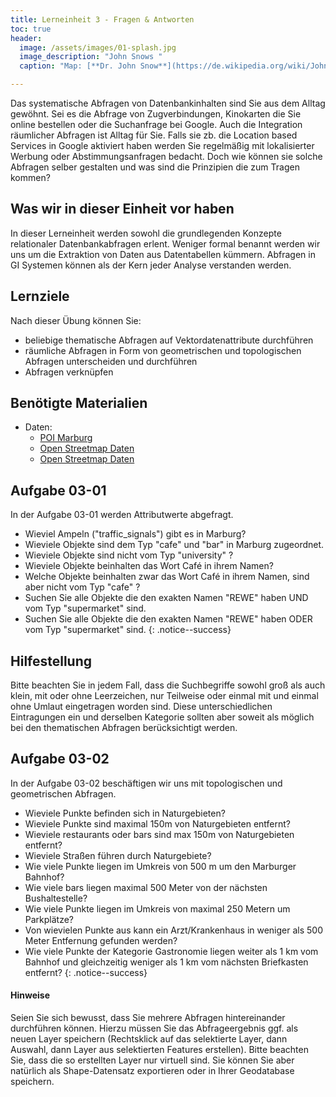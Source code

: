 ```yaml
---
title: Lerneinheit 3 - Fragen & Antworten
toc: true
header:
  image: /assets/images/01-splash.jpg
  image_description: "John Snows "
  caption: "Map: [**Dr. John Snow**](https://de.wikipedia.org/wiki/John_Snow_(Mediziner)) [Wellcome Library via wikimedia](https://w.wiki/QtV)"

---
```



Das systematische Abfragen von Datenbankinhalten sind Sie aus dem Alltag gewöhnt. Sei es die Abfrage von Zugverbindungen, Kinokarten die Sie online bestellen  oder die Suchanfrage bei Google. <!--more-->
Auch die Integration räumlicher Abfragen ist Alltag für Sie. Falls sie zb. die Location based Services in Google aktiviert haben werden Sie regelmäßig mit lokalisierter Werbung oder Abstimmungsanfragen bedacht. Doch wie können sie solche Abfragen selber gestalten und was sind die Prinzipien die zum Tragen kommen?

## Was wir in dieser Einheit vor haben
In dieser Lerneinheit werden sowohl die grundlegenden Konzepte relationaler Datenbankabfragen erlent. Weniger formal benannt werden wir uns um die Extraktion von Daten aus Datentabellen kümmern. Abfragen in GI Systemen können als der Kern jeder Analyse verstanden werden. 

## Lernziele 

Nach dieser Übung können Sie:

  *  beliebige thematische Abfragen auf Vektordatenattribute durchführen 
  *  räumliche Abfragen in Form von geometrischen und topologischen Abfragen unterscheiden und durchführen
  *  Abfragen verknüpfen


## Benötigte Materialien

* Daten:
  * [POI Marburg](https://raw.githubusercontent.com/geoMOC/gmoc-bsc-geoinfo-basic/master/docs/assets/data/mr_points.zip)
  * [Open Streetmap Daten](https://raw.githubusercontent.com/geoMOC/gmoc-bsc-geoinfo-basic/master/docs/assets/data/mr_nat.zip)
  * [Open Streetmap Daten](https://raw.githubusercontent.com/geoMOC/gmoc-bsc-geoinfo-basic/master/docs/assets/data/mr_roads.zip)



## Aufgabe 03-01


In der Aufgabe 03-01 werden Attributwerte abgefragt.

* Wieviel Ampeln ("traffic_signals") gibt es in Marburg?
* Wieviele Objekte sind dem Typ "cafe" und "bar" in Marburg zugeordnet.
* Wieviele Objekte sind nicht vom Typ "university" ?
* Wieviele Objekte beinhalten das Wort Café in ihrem Namen? 
* Welche Objekte beinhalten zwar das Wort Café in ihrem Namen, sind aber nicht vom Typ "cafe" ?
* Suchen Sie alle Objekte die den exakten Namen "REWE" haben UND vom Typ "supermarket" sind.
* Suchen Sie alle Objekte die den exakten Namen "REWE" haben ODER vom Typ "supermarket" sind.
{: .notice--success}

## Hilfestellung 

Bitte beachten Sie in jedem Fall, dass die Suchbegriffe sowohl groß als auch klein, mit oder ohne Leerzeichen, nur Teilweise oder einmal mit und einmal ohne Umlaut eingetragen worden sind. Diese unterschiedlichen Eintragungen ein und derselben Kategorie sollten aber soweit als möglich bei den thematischen Abfragen berücksichtigt werden. 


## Aufgabe 03-02


In der Aufgabe 03-02 beschäftigen wir uns mit topologischen und geometrischen Abfragen.



  - Wieviele Punkte befinden sich in Naturgebieten?
  - Wieviele Punkte sind maximal 150m von Naturgebieten entfernt?
  - Wieviele restaurants oder bars sind max 150m von Naturgebieten entfernt?
  - Wieviele Straßen führen durch Naturgebiete?
  - Wie viele Punkte liegen im Umkreis von 500 m um den Marburger Bahnhof?
  - Wie viele bars liegen maximal 500 Meter von der nächsten Bushaltestelle?
  - Wie viele Punkte liegen im Umkreis von maximal 250 Metern um Parkplätze?
  - Von wievielen Punkte aus kann ein Arzt/Krankenhaus in weniger als 500 Meter Entfernung gefunden werden?
  - Wie viele Punkte der Kategorie Gastronomie liegen weiter als 1 km vom Bahnhof und gleichzeitig weniger als 1 km vom nächsten Briefkasten entfernt?
{: .notice--success}


#### Hinweise

 Seien Sie sich bewusst, dass Sie mehrere Abfragen hintereinander durchführen können. Hierzu müssen Sie das Abfrageergebnis ggf. als neuen Layer speichern (Rechtsklick auf das selektierte Layer, dann Auswahl, dann Layer aus selektierten Features erstellen). Bitte beachten Sie, dass die so erstellten Layer nur virtuell sind. Sie können Sie aber natürlich als Shape-Datensatz exportieren oder in Ihrer Geodatabase speichern.


